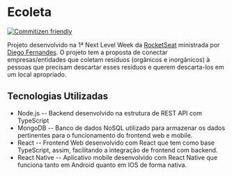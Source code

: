 # Ecoleta
[![Commitizen friendly](https://img.shields.io/badge/commitizen-friendly-brightgreen.svg)](http://commitizen.github.io/cz-cli/)

Projeto desenvolvido na 1ª Next Level Week da [RocketSeat](https://github.com/Rocketseat) ministrada por [Diego Fernandes](https://github.com/diego3g). 
O projeto tem a proposta de conectar empresas/entidades que coletam resíduos (orgânicos e inorgânicos) à pessoas que precisam descartar esses resíduos e querem descarta-los em um local apropriado.

## Tecnologias Utilizadas
- Node.js -- Backend desenvolvido na estrutura de REST API com TypeScript
- MongoDB -- Banco de dados NoSQL utilizado para armazenar os dados pertinentes para o funcionamento do frontend web e mobile.
- React -- Frontend Web desenvolvido com React que tem como base TypeScript, assim, facilitando a integração de frontend com backend.
- React Native -- Aplicativo mobile desenvolvido com React Native que funciona tanto em Android quanto em IOS de forma nativa.